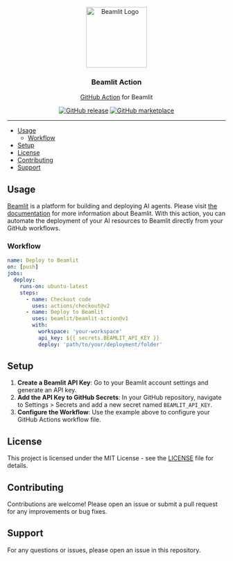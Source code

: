 <p align="center">
  <img alt="Beamlit Logo" src="https://beamlit.com/logo_short.png" height="140" />
  <h3 align="center">Beamlit Action</h3>
  <p align="center"><a href="https://github.com/features/actions">GitHub Action</a> for Beamlit</p>
  <p align="center">
    <a href="https://github.com/beamlit/beamlit-action/releases/latest"><img alt="GitHub release" src="https://img.shields.io/github/release/beamlit/beamlit-action.svg?logo=github&style=flat-square"></a>
    <a href="https://github.com/marketplace/actions/beamlit-action"><img alt="GitHub marketplace" src="https://img.shields.io/badge/marketplace-beamlit--action-blue?logo=github&style=flat-square"></a>
  </p>
</p>

___

* [Usage](#usage)
  * [Workflow](#workflow)
* [Setup](#setup)
* [License](#license)
* [Contributing](#contributing)
* [Support](#support)

## Usage

[Beamlit](https://www.beamlit.com) is a platform for building and deploying AI agents. Please visit [the documentation](https://docs.beamlit.com) for more information about Beamlit.
With this action, you can automate the deployment of your AI resources to Beamlit directly from your GitHub workflows.

### Workflow

```yaml
name: Deploy to Beamlit
on: [push]
jobs:
  deploy:
    runs-on: ubuntu-latest
    steps:
      - name: Checkout code
        uses: actions/checkout@v2
      - name: Deploy to Beamlit
        uses: beamlit/beamlit-action@v1
        with:
          workspace: 'your-workspace'
          api_key: ${{ secrets.BEAMLIT_API_KEY }}
          deploy: 'path/to/your/deployment/folder'
```

## Setup

1. **Create a Beamlit API Key**: Go to your Beamlit account settings and generate an API key.
2. **Add the API Key to GitHub Secrets**: In your GitHub repository, navigate to Settings > Secrets and add a new secret named `BEAMLIT_API_KEY`.
3. **Configure the Workflow**: Use the example above to configure your GitHub Actions workflow file.

## License

This project is licensed under the MIT License - see the [LICENSE](LICENSE) file for details.

## Contributing

Contributions are welcome! Please open an issue or submit a pull request for any improvements or bug fixes.

## Support

For any questions or issues, please open an issue in this repository.
